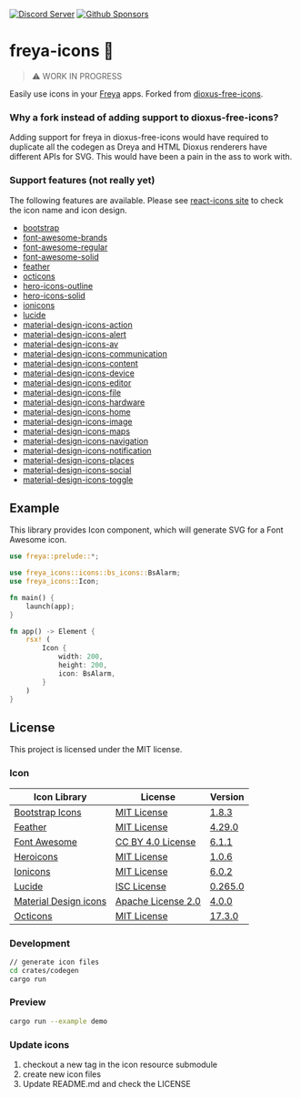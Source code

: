 [![Discord Server](https://img.shields.io/discord/1015005816094478347.svg?logo=discord&style=flat-square)](https://discord.gg/sYejxCdewG)
[![Github Sponsors](https://img.shields.io/github/sponsors/marc2332?style=social)](https://github.com/sponsors/marc2332)

# freya-icons 🌹

> ⚠️ WORK IN PROGRESS

Easily use icons in your [Freya](https://freyaui.dev/) apps. Forked from [dioxus-free-icons](https://github.com/dioxus-community/dioxus-free-icons).

### Why a fork instead of adding support to dioxus-free-icons?

Adding support for freya in dioxus-free-icons would have required to duplicate all the codegen as Dreya and HTML Dioxus renderers have different APIs for SVG. This would have been a pain in the ass to work with.

### Support features (not really yet)

The following features are available. Please see [react-icons site](https://react-icons.github.io/react-icons) to check the icon name and icon design. 

- [bootstrap](https://docs.rs/freya-icons/latest/freya_icons/icons/bs_icons/index.html)
- [font-awesome-brands](https://docs.rs/freya-icons/latest/freya_icons/icons/fa_brands_icons/index.html)
- [font-awesome-regular](https://docs.rs/freya-icons/latest/freya_icons/icons/fa_regular_icons/index.html)
- [font-awesome-solid](https://docs.rs/freya-icons/latest/freya_icons/icons/fa_solid_icons/index.html)
- [feather](https://docs.rs/freya-icons/latest/freya_icons/icons/fi_icons/index.html)
- [octicons](https://docs.rs/freya-icons/latest/freya_icons/icons/go_icons/index.html)
- [hero-icons-outline](https://docs.rs/freya-icons/latest/freya_icons/icons/hi_outline_icons/index.html)
- [hero-icons-solid](https://docs.rs/freya-icons/latest/freya_icons/icons/hi_solid_icons/index.html)
- [ionicons](https://docs.rs/freya-icons/latest/freya_icons/icons/io_icons/index.html)
- [lucide](https://docs.rs/freya-icons/latest/freya_icons/icons/ld_icons/index.html)
- [material-design-icons-action](https://docs.rs/freya-icons/latest/freya_icons/icons/md_action_icons/index.html)
- [material-design-icons-alert](https://docs.rs/freya-icons/latest/freya_icons/icons/md_alert_icons/index.html)
- [material-design-icons-av](https://docs.rs/freya-icons/latest/freya_icons/icons/md_av_icons/index.html)
- [material-design-icons-communication](https://docs.rs/freya-icons/latest/freya_icons/icons/md_communication_icons/index.html)
- [material-design-icons-content](https://docs.rs/freya-icons/latest/freya_icons/icons/md_content_icons/index.html)
- [material-design-icons-device](https://docs.rs/freya-icons/latest/freya_icons/icons/io_icons/index.html)
- [material-design-icons-editor](https://docs.rs/freya-icons/latest/freya_icons/icons/md_editor_icons/index.html)
- [material-design-icons-file](https://docs.rs/freya-icons/latest/freya_icons/icons/md_file_icons/index.html)
- [material-design-icons-hardware](https://docs.rs/freya-icons/latest/freya_icons/icons/md_hardware_icons/index.html)
- [material-design-icons-home](https://docs.rs/freya-icons/latest/freya_icons/icons/md_home_icons/index.html)
- [material-design-icons-image](https://docs.rs/freya-icons/latest/freya_icons/icons/md_image_icons/index.html)
- [material-design-icons-maps](https://docs.rs/freya-icons/latest/freya_icons/icons/md_maps_icons/index.html)
- [material-design-icons-navigation](https://docs.rs/freya-icons/latest/freya_icons/icons/md_navigation_icons/index.html)
- [material-design-icons-notification](https://docs.rs/freya-icons/latest/freya_icons/icons/md_notification_icons/index.html)
- [material-design-icons-places](https://docs.rs/freya-icons/latest/freya_icons/icons/md_places_icons/index.html)
- [material-design-icons-social](https://docs.rs/freya-free-icons/latest/freya_icons/icons/md_social_icons/index.html)
- [material-design-icons-toggle](https://docs.rs/dioxus-free-icons/latest/freya_icons/icons/md_toggle_icons/index.html)

## Example

This library provides Icon component, which will generate SVG for a Font Awesome icon.

```rust
use freya::prelude::*;

use freya_icons::icons::bs_icons::BsAlarm;
use freya_icons::Icon;

fn main() {
    launch(app);
}

fn app() -> Element {
    rsx! (
        Icon {
            width: 200,
            height: 200,
            icon: BsAlarm,
        }
    )
}
```

## License

This project is licensed under the MIT license.

### Icon

Icon Library|License|Version
---|---|---
[Bootstrap Icons](https://icons.getbootstrap.com/)|[MIT License](https://github.com/twbs/icons/blob/main/LICENSE.md)| [1.8.3](https://github.com/twbs/icons/tree/v1.8.3)
[Feather](https://feathericons.com/)|[MIT License](https://github.com/feathericons/feather/blob/master/LICENSE)| [4.29.0](https://github.com/feathericons/feather/tree/v4.29.0)
[Font Awesome](https://fontawesome.com/)|[CC BY 4.0 License](https://creativecommons.org/licenses/by/4.0/)| [6.1.1](https://github.com/FortAwesome/Font-Awesome/tree/6.1.1)
[Heroicons](https://heroicons.com/)|[MIT License](https://github.com/tailwindlabs/heroicons/blob/master/LICENSE)| [1.0.6](https://github.com/tailwindlabs/heroicons/tree/v1.0.6)
[Ionicons](https://ionic.io/ionicons)|[MIT License](https://github.com/ionic-team/ionicons/blob/main/LICENSE)| [6.0.2](https://github.com/ionic-team/ionicons/tree/v6.0.2)
[Lucide](https://lucide.dev)|[ISC License](https://github.com/lucide-icons/lucide/blob/main/LICENSE)| [0.265.0](https://github.com/lucide-icons/lucide/tree/v0.265.0)
[Material Design icons](https://developers.google.com/fonts/docs/material_icons)|[Apache License 2.0](https://github.com/google/material-design-icons/blob/master/LICENSE)| [4.0.0](https://github.com/google/material-design-icons/tree/4.0.0)
[Octicons](https://primer.style/octicons/)|[MIT License](https://github.com/primer/octicons/blob/main/LICENSE)| [17.3.0](https://github.com/primer/octicons/tree/v17.3.0)

### Development

```sh
// generate icon files
cd crates/codegen
cargo run
```

### Preview

```sh
cargo run --example demo
```

### Update icons

1. checkout a new tag in the icon resource submodule
2. create new icon files
3. Update README.md and check the LICENSE
